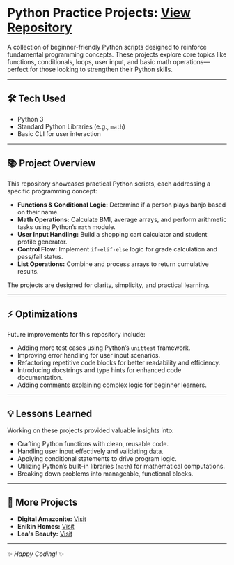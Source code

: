 # Python Practice Projects: [View Repository](https://github.com/DavidSokoya/python)

A collection of beginner-friendly Python scripts designed to reinforce fundamental programming concepts. These projects explore core topics like functions, conditionals, loops, user input, and basic math operations—perfect for those looking to strengthen their Python skills.

---

## 🛠️ Tech Used

- Python 3  
- Standard Python Libraries (e.g., `math`)  
- Basic CLI for user interaction  

---

## 📚 Project Overview

This repository showcases practical Python scripts, each addressing a specific programming concept:

- **Functions & Conditional Logic:** Determine if a person plays banjo based on their name.
- **Math Operations:** Calculate BMI, average arrays, and perform arithmetic tasks using Python’s `math` module.
- **User Input Handling:** Build a shopping cart calculator and student profile generator.
- **Control Flow:** Implement `if-elif-else` logic for grade calculation and pass/fail status.
- **List Operations:** Combine and process arrays to return cumulative results.

The projects are designed for clarity, simplicity, and practical learning.

---

## ⚡ Optimizations

Future improvements for this repository include:

- Adding more test cases using Python’s `unittest` framework.  
- Improving error handling for user input scenarios.  
- Refactoring repetitive code blocks for better readability and efficiency.  
- Introducing docstrings and type hints for enhanced code documentation.  
- Adding comments explaining complex logic for beginner learners.  

---

## 💡 Lessons Learned

Working on these projects provided valuable insights into:

- Crafting Python functions with clean, reusable code.  
- Handling user input effectively and validating data.  
- Applying conditional statements to drive program logic.  
- Utilizing Python’s built-in libraries (`math`) for mathematical computations.  
- Breaking down problems into manageable, functional blocks.  

---

## 🔗 More Projects

- **Digital Amazonite:** [Visit](https://github.com/davidsokoya/amazonite)  
- **Enikin Homes:** [Visit](https://github.com/davidsokoya/enikinestate)  
- **Lea's Beauty:** [Visit](https://github.com/davidsokoya/leasbeauty)  

---

✨ *Happy Coding!* ✨

